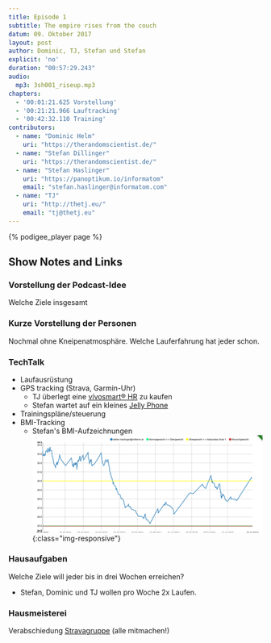 ```yaml
---
title: Episode 1
subtitle: The empire rises from the couch
datum: 09. Oktober 2017
layout: post
author: Dominic, TJ, Stefan und Stefan
explicit: 'no'
duration: "00:57:29.243"
audio:
  mp3: 3sh001_riseup.mp3
chapters:
  - '00:01:21.625 Vorstellung'
  - '00:21:21.966 Lauftracking'
  - '00:42:32.110 Training'
contributors:
  - name: "Dominic Helm"
    uri: "https://therandomscientist.de/"
  - name: "Stefan Dillinger"
    uri: "https://therandomscientist.de/"
  - name: "Stefan Haslinger"
    uri: "https://panoptikum.io/informatom"
    email: "stefan.haslinger@informatom.com"
  - name: "TJ"
    uri: "http://thetj.eu/"
    email: "tj@thetj.eu"
---
```


{% podigee_player page %}

## Show Notes and Links

### Vorstellung der Podcast-Idee
Welche Ziele insgesamt

### Kurze Vorstellung der Personen
Nochmal ohne Kneipenatmosphäre.
Welche Lauferfahrung hat jeder schon.


### TechTalk
* Laufausrüstung
* GPS tracking (Strava, Garmin-Uhr)
  * TJ überlegt eine [vívosmart® HR](https://buy.garmin.com/de-DE/DE/p/531166) zu kaufen
  * Stefan wartet auf ein kleines [Jelly Phone](https://www.kickstarter.com/projects/jellyphone/jelly-the-smallest-4g-smartphone?lang=de)
* Trainingspläne/steuerung
* BMI-Tracking
  * Stefan's BMI-Aufzeichnungen<br/>
    ![Stefan trackt seinen BMI](/img/bmi-stefan.png){:class="img-responsive"}


### Hausaufgaben
Welche Ziele will jeder bis in drei Wochen erreichen?
- Stefan, Dominic und TJ wollen pro Woche 2x Laufen.

### Hausmeisterei
Verabschiedung
[Stravagruppe](https://www.strava.com/clubs/3schweinehunde) (alle mitmachen!)
